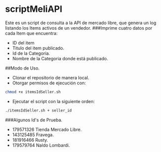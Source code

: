 # scriptMeliAPI
Este es un script de consulta a la API de mercado libre, que genera un log listando los Items activos de un vendedor.
###Imprime cuatro datos por cada Item que encuentra: 
* ID del item
* Titulo del item publicado.
* Id de la Categoria.
* Nombre de la Categoria donde está publicado.

##Modo de Uso.

* Clonar el repositorio de manera local.
* Otorgar permisos de ejecución con:
```bash 
chmod +x itemsIdSeller.sh
```
* Ejecutar el script con la siguiente orden:
```bash 
./itemsIdSeller.sh + seller_id
```

###Algunos Id's de Prueba.

* 179571326 Tienda Mercado Libre.
* 143125485 Fravega.
* 181916466 Rusty.
* 179579764 Naldo Lombardi.


